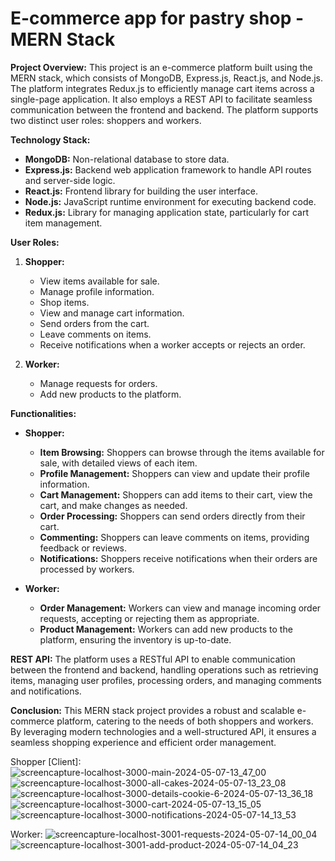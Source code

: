 # E-commerce app for pastry shop - MERN Stack

**Project Overview:**
This project is an e-commerce platform built using the MERN stack, which consists of MongoDB, Express.js, React.js, and Node.js. The platform integrates Redux.js to efficiently manage cart items across a single-page application. It also employs a REST API to facilitate seamless communication between the frontend and backend. The platform supports two distinct user roles: shoppers and workers.

**Technology Stack:**
- **MongoDB:** Non-relational database to store data.
- **Express.js:** Backend web application framework to handle API routes and server-side logic.
- **React.js:** Frontend library for building the user interface.
- **Node.js:** JavaScript runtime environment for executing backend code.
- **Redux.js:** Library for managing application state, particularly for cart item management.

**User Roles:**

1. **Shopper:**
   - View items available for sale.
   - Manage profile information.
   - Shop items.
   - View and manage cart information.
   - Send orders from the cart.
   - Leave comments on items.
   - Receive notifications when a worker accepts or rejects an order.

2. **Worker:**
   - Manage requests for orders.
   - Add new products to the platform.

**Functionalities:**

- **Shopper:**
  - **Item Browsing:** Shoppers can browse through the items available for sale, with detailed views of each item.
  - **Profile Management:** Shoppers can view and update their profile information.
  - **Cart Management:** Shoppers can add items to their cart, view the cart, and make changes as needed.
  - **Order Processing:** Shoppers can send orders directly from their cart.
  - **Commenting:** Shoppers can leave comments on items, providing feedback or reviews.
  - **Notifications:** Shoppers receive notifications when their orders are processed by workers.

- **Worker:**
  - **Order Management:** Workers can view and manage incoming order requests, accepting or rejecting them as appropriate.
  - **Product Management:** Workers can add new products to the platform, ensuring the inventory is up-to-date.

**REST API:**
The platform uses a RESTful API to enable communication between the frontend and backend, handling operations such as retrieving items, managing user profiles, processing orders, and managing comments and notifications.

**Conclusion:**
This MERN stack project provides a robust and scalable e-commerce platform, catering to the needs of both shoppers and workers. By leveraging modern technologies and a well-structured API, it ensures a seamless shopping experience and efficient order management.

Shopper [Client]:
![screencapture-localhost-3000-main-2024-05-07-13_47_00](https://github.com/zarkobabic/E-commerce-app-for-a-pastry-shop---MERN-stack/assets/92127059/fbc68e98-4d89-41f8-beca-6c71debdb478)
![screencapture-localhost-3000-all-cakes-2024-05-07-13_23_08](https://github.com/zarkobabic/E-commerce-app-for-a-pastry-shop---MERN-stack/assets/92127059/692ff4f9-e04f-4527-a912-c40636ef1c57)
![screencapture-localhost-3000-details-cookie-6-2024-05-07-13_36_18](https://github.com/zarkobabic/E-commerce-app-for-a-pastry-shop---MERN-stack/assets/92127059/0c2d5c9f-aca0-4e46-8ce6-8403c246842f)
![screencapture-localhost-3000-cart-2024-05-07-13_15_05](https://github.com/zarkobabic/E-commerce-app-for-a-pastry-shop---MERN-stack/assets/92127059/454f1a4a-ae03-4cd3-8199-35a1e1982cec)
![screencapture-localhost-3000-notifications-2024-05-07-14_13_53](https://github.com/zarkobabic/E-commerce-app-for-a-pastry-shop---MERN-stack/assets/92127059/4ef1b5af-aeba-4740-8ffd-ca75d1ff49d0)

Worker:
![screencapture-localhost-3001-requests-2024-05-07-14_00_04](https://github.com/zarkobabic/E-commerce-app-for-a-pastry-shop---MERN-stack/assets/92127059/19235b0d-b924-401f-a355-70dd5cfe321c)
![screencapture-localhost-3001-add-product-2024-05-07-14_04_23](https://github.com/zarkobabic/E-commerce-app-for-a-pastry-shop---MERN-stack/assets/92127059/3c26113a-77b2-4b30-8aca-9b966df3edd6)
